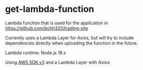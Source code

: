 # get-lambda-function

Lambda function that is used for the application in 
https://github.com/bchh325/trading-site

Currently uses a Lambda Layer for Axios, but will try to include<br> dependencies directly when uploading the function
in the future.

Lambda runtime: Node.js 18.x

Using [AWS SDK v3](https://docs.aws.amazon.com/AWSJavaScriptSDK/v3/latest/) and a Lambda Layer with Axios

